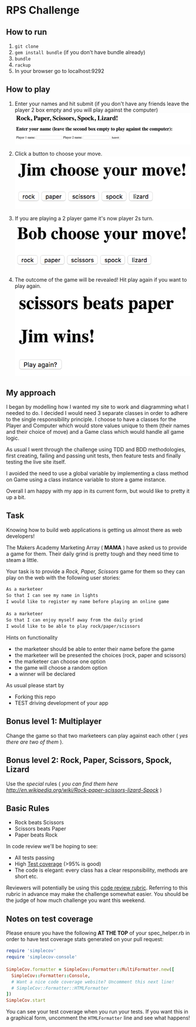 # RPS Challenge

How to run
--------------

1. `git clone`
2. `gem install bundle` (if you don't have bundle already)
3. `bundle`
4. `rackup`
5. In your browser go to localhost:9292

How to play
----------

1. Enter your names and hit submit (if you don't have any friends leave the player 2 box empty and you will play against the computer)
![alt text](images/1.png "Starting a new game")


2. Click a button to choose your move.
![alt text](images/2.png "Player 1 move")


3. If you are playing a 2 player game it's now player 2s turn.
![alt text](images/3.png "Player 2 move")


4. The outcome of the game will be revealed! Hit play again if you want to play again.
![alt text](images/4.png "Winner display")

My approach
----------

I began by modelling how I wanted my site to work and diagramming what I needed to do. I decided I would need 3 separate classes in order to adhere to the single responsibility principle. I choose to have a classes for the Player and Computer which would store values unique to them (their names and their choice of move) and a Game class which would handle all game logic.

As usual I went through the challenge using TDD and BDD methodologies, first creating, failing and passing unit tests, then feature tests and finally testing the live site itself.

I avoided the need to use a global variable by implementing a class method on Game using a class instance variable to store a game instance.

Overall I am happy with my app in its current form, but would like to pretty it up a bit.

Task
----

Knowing how to build web applications is getting us almost there as web developers!

The Makers Academy Marketing Array ( **MAMA** ) have asked us to provide a game for them. Their daily grind is pretty tough and they need time to steam a little.

Your task is to provide a _Rock, Paper, Scissors_ game for them so they can play on the web with the following user stories:

```sh
As a marketeer
So that I can see my name in lights
I would like to register my name before playing an online game

As a marketeer
So that I can enjoy myself away from the daily grind
I would like to be able to play rock/paper/scissors
```

Hints on functionality

- the marketeer should be able to enter their name before the game
- the marketeer will be presented the choices (rock, paper and scissors)
- the marketeer can choose one option
- the game will choose a random option
- a winner will be declared


As usual please start by

* Forking this repo
* TEST driving development of your app


## Bonus level 1: Multiplayer

Change the game so that two marketeers can play against each other ( _yes there are two of them_ ).

## Bonus level 2: Rock, Paper, Scissors, Spock, Lizard

Use the _special_ rules ( _you can find them here http://en.wikipedia.org/wiki/Rock-paper-scissors-lizard-Spock_ )

## Basic Rules

- Rock beats Scissors
- Scissors beats Paper
- Paper beats Rock

In code review we'll be hoping to see:

* All tests passing
* High [Test coverage](https://github.com/makersacademy/course/blob/master/pills/test_coverage.md) (>95% is good)
* The code is elegant: every class has a clear responsibility, methods are short etc.

Reviewers will potentially be using this [code review rubric](docs/review.md).  Referring to this rubric in advance may make the challenge somewhat easier.  You should be the judge of how much challenge you want this weekend.

Notes on test coverage
----------------------

Please ensure you have the following **AT THE TOP** of your spec_helper.rb in order to have test coverage stats generated
on your pull request:

```ruby
require 'simplecov'
require 'simplecov-console'

SimpleCov.formatter = SimpleCov::Formatter::MultiFormatter.new([
  SimpleCov::Formatter::Console,
  # Want a nice code coverage website? Uncomment this next line!
  # SimpleCov::Formatter::HTMLFormatter
])
SimpleCov.start
```

You can see your test coverage when you run your tests. If you want this in a graphical form, uncomment the `HTMLFormatter` line and see what happens!
